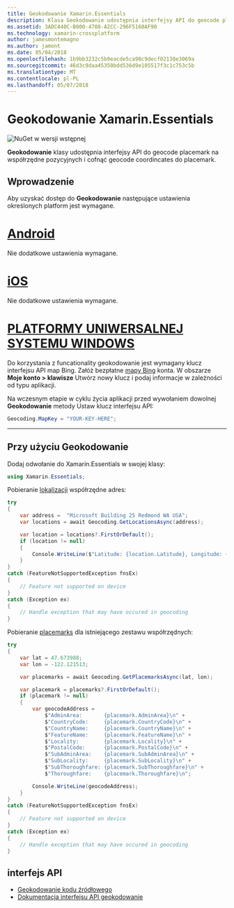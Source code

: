 ```yaml
---
title: Geokodowanie Xamarin.Essentials
description: Klasa Geokodowanie udostępnia interfejsy API do geocode placemark na współrzędne pozycyjnych i cofnąć geocode coordincates do placemark.
ms.assetid: 3ADC440C-B000-4708-A2CC-296F5160AF90
ms.technology: xamarin-crossplatform
author: jamesmontemagno
ms.author: jamont
ms.date: 05/04/2018
ms.openlocfilehash: 1b9bb3232c5b9eacde5ca90c9decf02138e3069a
ms.sourcegitcommit: 46d3c9daa45350bdd536d9e105517f3c1c753c5b
ms.translationtype: MT
ms.contentlocale: pl-PL
ms.lasthandoff: 05/07/2018
---
```

# <a name="xamarinessentials-geocoding"></a>Geokodowanie Xamarin.Essentials

![NuGet w wersji wstępnej](~/media/shared/pre-release.png)

**Geokodowanie** klasy udostępnia interfejsy API do geocode placemark na współrzędne pozycyjnych i cofnąć geocode coordincates do placemark.

## <a name="getting-started"></a>Wprowadzenie

Aby uzyskać dostęp do **Geokodowanie** następujące ustawienia określonych platform jest wymagane.

# <a name="androidtabandroid"></a>[Android](#tab/android)

Nie dodatkowe ustawienia wymagane.

# <a name="iostabios"></a>[iOS](#tab/ios)

Nie dodatkowe ustawienia wymagane.

# <a name="uwptabuwp"></a>[PLATFORMY UNIWERSALNEJ SYSTEMU WINDOWS](#tab/uwp)

Do korzystania z funcationality geokodowanie jest wymagany klucz interfejsu API map Bing. Załóż bezpłatne [mapy Bing](https://www.bingmapsportal.com/) konta. W obszarze **Moje konto > klawisze** Utwórz nowy klucz i podaj informacje w zależności od typu aplikacji.

Na wczesnym etapie w cyklu życia aplikacji przed wywołaniem dowolnej **Geokodowanie** metody Ustaw klucz interfejsu API:

```csharp
Geocoding.MapKey = "YOUR-KEY-HERE";
```

-----

## <a name="using-geocoding"></a>Przy użyciu Geokodowanie

Dodaj odwołanie do Xamarin.Essentials w swojej klasy:

```csharp
using Xamarin.Essentials;
```

Pobieranie [lokalizacji](xref:Xamarin.Essentials.Location) współrzędne adres:

```csharp
try
{
    var address =  "Microsoft Building 25 Redmond WA USA";
    var locations = await Geocoding.GetLocationsAsync(address);

    var location = locations?.FirstOrDefault();
    if (location != null)
    {
        Console.WriteLine($"Latitude: {location.Latitude}, Longitude: {location.Longitude}");
    }
}
catch (FeatureNotSupportedException fnsEx)
{
    // Feature not supported on device
}
catch (Exception ex)
{
    // Handle exception that may have occured in geocoding
}
```

Pobieranie [placemarks](xref:Xamarin.Essentials.Placemark) dla istniejącego zestawu współrzędnych:

```csharp
try
{
    var lat = 47.673988;
    var lon = -122.121513;

    var placemarks = await Geocoding.GetPlacemarksAsync(lat, lon);

    var placemark = placemarks?.FirstOrDefault();
    if (placemark != null)
    {
        var geocodeAddress =
            $"AdminArea:       {placemark.AdminArea}\n" +
            $"CountryCode:     {placemark.CountryCode}\n" +
            $"CountryName:     {placemark.CountryName}\n" +
            $"FeatureName:     {placemark.FeatureName}\n" +
            $"Locality:        {placemark.Locality}\n" +
            $"PostalCode:      {placemark.PostalCode}\n" +
            $"SubAdminArea:    {placemark.SubAdminArea}\n" +
            $"SubLocality:     {placemark.SubLocality}\n" +
            $"SubThoroughfare: {placemark.SubThoroughfare}\n" +
            $"Thoroughfare:    {placemark.Thoroughfare}\n";

        Console.WriteLine(geocodeAddress);
    }
}
catch (FeatureNotSupportedException fnsEx)
{
    // Feature not supported on device
}
catch (Exception ex)
{
    // Handle exception that may have occured in geocoding
}
```

## <a name="api"></a>interfejs API

- [Geokodowanie kodu źródłowego](https://github.com/xamarin/Essentials/tree/master/Essentials/Geocoding)
- [Dokumentacja interfejsu API geokodowanie](xref:Xamarin.Essentials.Geocoding)
